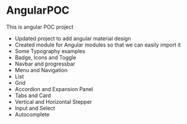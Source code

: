 # AngularPOC

This is angular POC project

- Updated project to add angular material design 
- Created module for Angular modules so that we can easily import it
- Some Typography examples
- Badge, Icons and Toggle
- Navbar and progressbar
- Menu and Navigation
- List
- Grid
- Accordion and Expansion Panel
- Tabs and Card
- Vertical and Horizontal Stepper
- Input and Select
- Autocomplete